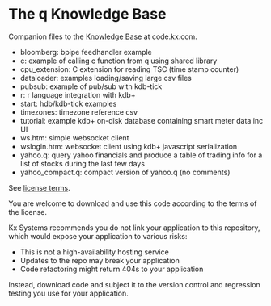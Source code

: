 # The q Knowledge Base

Companion files to the [Knowledge Base](https://code.kx.com/q/) at code.kx.com.

* bloomberg: bpipe feedhandler example
* c: example of calling c function from q using shared library
* cpu_extension: C extension for reading TSC (time stamp counter)
* dataloader: examples loading/saving large csv files
* pubsub: example of pub/sub with kdb-tick
* r: r language integration with kdb+
* start: hdb/kdb-tick examples
* timezones: timezone reference csv
* tutorial: example kdb+ on-disk database containing smart meter data inc UI
* ws.htm: simple websocket client
* wslogin.htm: websocket client using kdb+ javascript serialization
* yahoo.q: query yahoo financials and produce a table of trading info for a list of stocks during the last few days
* yahoo_compact.q: compact version of yahoo.q (no comments)

See [license terms](https://code.kx.com/q/about/thissite/#license).

You are welcome to download and use this code according to the terms of the license. 

Kx Systems recommends you do not link your application to this repository, 
which would expose your application to various risks:

- This is not a high-availability hosting service
- Updates to the repo may break your application 
- Code refactoring might return 404s to your application

Instead, download code and subject it to the version control and regression testing you use for your application.

